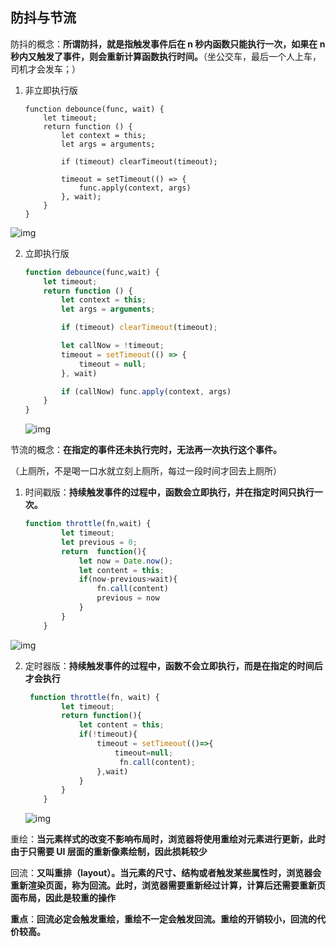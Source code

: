 ## 防抖与节流

防抖的概念：**所谓防抖，就是指触发事件后在 n 秒内函数只能执行一次，如果在 n 秒内又触发了事件，则会重新计算函数执行时间。**（坐公交车，最后一个人上车，司机才会发车；）

1. 非立即执行版

   ```
   function debounce(func, wait) {
       let timeout;
       return function () {
           let context = this;
           let args = arguments;
   
           if (timeout) clearTimeout(timeout);
           
           timeout = setTimeout(() => {
               func.apply(context, args)
           }, wait);
       }
   }
   ```

   

![img](https://user-gold-cdn.xitu.io/2019/3/12/169721dc213d832b?imageslim)

2. 立即执行版

   ```js
   function debounce(func,wait) {
       let timeout;
       return function () {
           let context = this;
           let args = arguments;
   
           if (timeout) clearTimeout(timeout);
   
           let callNow = !timeout;
           timeout = setTimeout(() => {
               timeout = null;
           }, wait)
   
           if (callNow) func.apply(context, args)
       }
   }
   ```

   

   ![img](https://upload-images.jianshu.io/upload_images/4842858-067785c056f182d8.gif?imageMogr2/auto-orient/)



节流的概念：**在指定的事件还未执行完时，无法再一次执行这个事件。**​

（上厕所，不是喝一口水就立刻上厕所，每过一段时间才回去上厕所）

1. 时间戳版：**持续触发事件的过程中，函数会立即执行，并在指定时间只执行一次。**

   ``` js
   function throttle(fn,wait) {
           let timeout;
           let previous = 0;
           return  function(){
               let now = Date.now();
               let content = this;
               if(now-previous>wait){
                   fn.call(content)
                   previous = now
               }
           }
       }
   ```

   

![img](https://upload-images.jianshu.io/upload_images/4842858-80423b8898a27732.gif?imageMogr2/auto-orient/strip%7CimageView2/2/w/1000/format/webp)

2. 定时器版：**持续触发事件的过程中，函数不会立即执行，而是在指定的时间后才会执行**

   ```js
    function throttle(fn, wait) {
           let timeout;
           return function(){
               let content = this;
               if(!timeout){
                   timeout = setTimeout(()=>{           
                       timeout=null;
                        fn.call(content);
                   },wait)
               }
           }
       }
   ```

   ![img](https://upload-images.jianshu.io/upload_images/4842858-bf2ed4c8ed4f0ec0.gif?imageMogr2/auto-orient/strip%7CimageView2/2/w/1000/format/webp)



重绘：**当元素样式的改变不影响布局时，浏览器将使用重绘对元素进行更新，此时由于只需要 UI 层面的重新像素绘制，因此损耗较少**

回流：**又叫重排（layout）。当元素的尺寸、结构或者触发某些属性时，浏览器会重新渲染页面，称为回流。此时，浏览器需要重新经过计算，计算后还需要重新页面布局，因此是较重的操作**

**重点**：**回流必定会触发重绘，重绘不一定会触发回流。重绘的开销较小，回流的代价较高。**



